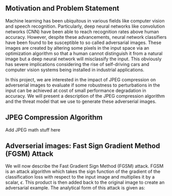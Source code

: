 ## Motivation and Problem Statement

Machine learning has been ubiquitous in various fields like computer vision and speech recognition. Particularly, deep neural networks like convolution networks (CNN) have been able to reach recognition rates above human accuracy. However, despite these advancements, neural network classifiers have been found to be susceptible to so called adversarial images. These images are created by altering some pixels in the input space via an optimization algorithm so that a human cannot distinguish it from a natural image but a deep neural network will misclassify the input. This obviously has severe implications considering the rise of self-driving cars and computer vision systems being installed in industrial applications.

In this project, we are interested in the impact of JPEG compression on adverserial images to evaluate if some robustness to perturbations in the input can be achieved at cost of small performance degradation in accuracy. We will present a description of the JPEG compression algorithm and the threat model that we use to generate these adverserial images. 

## JPEG Compression Algorithm

Add JPEG math stuff here


## Adverserial images: Fast Sign Gradient Method (FGSM) Attack

We will now describe the Fast Gradient Sign Method (FGSM) attack. FGSM is an attack algorithm which takes the sign function of the gradient of the classification loss with respect to the input image and multiplies it by a scalar, $\epsilon$. 
This product is then added back to the original image to create an adversarial example. The analytical form of this attack is given as: 

